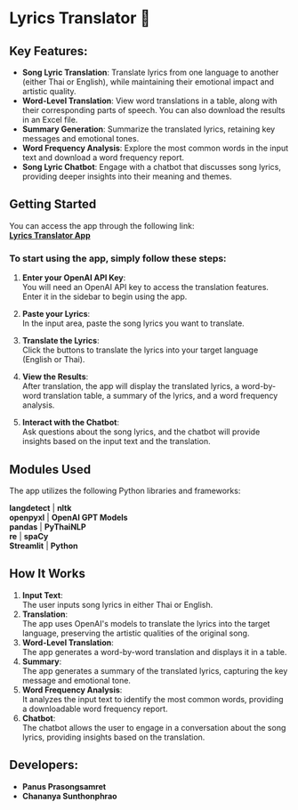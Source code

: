 # Lyrics Translator 🎤

## Key Features:
- **Song Lyric Translation**: Translate lyrics from one language to another (either Thai or English), while maintaining their emotional impact and artistic quality.
- **Word-Level Translation**: View word translations in a table, along with their corresponding parts of speech. You can also download the results in an Excel file.
- **Summary Generation**: Summarize the translated lyrics, retaining key messages and emotional tones.
- **Word Frequency Analysis**: Explore the most common words in the input text and download a word frequency report.
- **Song Lyric Chatbot**: Engage with a chatbot that discusses song lyrics, providing deeper insights into their meaning and themes.

## Getting Started

You can access the app through the following link:  
**[Lyrics Translator App](https://translatelyricsproject.streamlit.app/)**

### To start using the app, simply follow these steps:

1. **Enter your OpenAI API Key**:  
   You will need an OpenAI API key to access the translation features. Enter it in the sidebar to begin using the app.

2. **Paste your Lyrics**:  
   In the input area, paste the song lyrics you want to translate.

3. **Translate the Lyrics**:  
   Click the buttons to translate the lyrics into your target language (English or Thai).

4. **View the Results**:  
   After translation, the app will display the translated lyrics, a word-by-word translation table, a summary of the lyrics, and a word frequency analysis.

5. **Interact with the Chatbot**:  
   Ask questions about the song lyrics, and the chatbot will provide insights based on the input text and the translation.

## Modules Used

The app utilizes the following Python libraries and frameworks:

**langdetect**         | **nltk**  
**openpyxl**           | **OpenAI GPT Models**  
**pandas**             | **PyThaiNLP**  
**re**                 | **spaCy**  
**Streamlit**          | **Python**  

## How It Works

1. **Input Text**:  
   The user inputs song lyrics in either Thai or English.
2. **Translation**:  
   The app uses OpenAI's models to translate the lyrics into the target language, preserving the artistic qualities of the original song.
3. **Word-Level Translation**:  
   The app generates a word-by-word translation and displays it in a table.
4. **Summary**:  
   The app generates a summary of the translated lyrics, capturing the key message and emotional tone.
5. **Word Frequency Analysis**:  
   It analyzes the input text to identify the most common words, providing a downloadable word frequency report.
6. **Chatbot**:  
   The chatbot allows the user to engage in a conversation about the song lyrics, providing insights based on the translation.

## Developers:
- **Panus Prasongsamret**  
- **Chananya Sunthonphrao**
